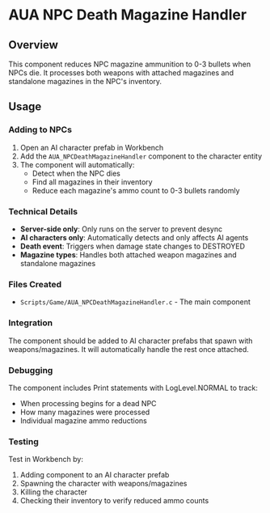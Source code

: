 # AUA NPC Death Magazine Handler

## Overview
This component reduces NPC magazine ammunition to 0-3 bullets when NPCs die. It processes both weapons with attached magazines and standalone magazines in the NPC's inventory.

## Usage

### Adding to NPCs

1. Open an AI character prefab in Workbench
2. Add the `AUA_NPCDeathMagazineHandler` component to the character entity
3. The component will automatically:
   - Detect when the NPC dies
   - Find all magazines in their inventory
   - Reduce each magazine's ammo count to 0-3 bullets randomly

### Technical Details

- **Server-side only**: Only runs on the server to prevent desync
- **AI characters only**: Automatically detects and only affects AI agents
- **Death event**: Triggers when damage state changes to DESTROYED
- **Magazine types**: Handles both attached weapon magazines and standalone magazines

### Files Created
- `Scripts/Game/AUA_NPCDeathMagazineHandler.c` - The main component

### Integration
The component should be added to AI character prefabs that spawn with weapons/magazines. It will automatically handle the rest once attached.

### Debugging
The component includes Print statements with LogLevel.NORMAL to track:
- When processing begins for a dead NPC
- How many magazines were processed
- Individual magazine ammo reductions

### Testing
Test in Workbench by:
1. Adding component to an AI character prefab
2. Spawning the character with weapons/magazines
3. Killing the character
4. Checking their inventory to verify reduced ammo counts
